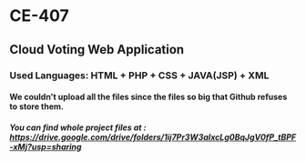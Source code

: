 # CE-407 #
## Cloud Voting Web Application ##
### Used Languages: HTML + PHP + CSS + JAVA(JSP) + XML ###
#### We couldn't upload all the files since the files so big that Github refuses to store them. ####
##### You can find whole project files at : https://drive.google.com/drive/folders/1ij7Pr3W3aIxcLg0BqJgV0fP_tBPF-xMj?usp=sharing #####
